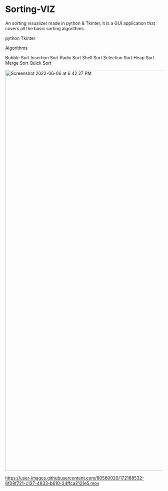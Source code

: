 # Sorting-VIZ
An sorting visualizer made in python & Tkinter, it is a GUI application that covers all the basic sorting algorithms.

python
Tkinter

Algorithms

Bubble Sort
Insertion Sort
Radix Sort
Shell Sort
Selection Sort
Heap Sort
Merge Sort
Quick Sort

<img width="1279" alt="Screenshot 2022-06-06 at 6 42 27 PM" src="https://user-images.githubusercontent.com/80560020/172168050-d81123d6-0924-4615-8e7d-2ce72b632317.png">



https://user-images.githubusercontent.com/80560020/172168532-6f08f721-c137-4833-b610-34ffca2121e5.mov

